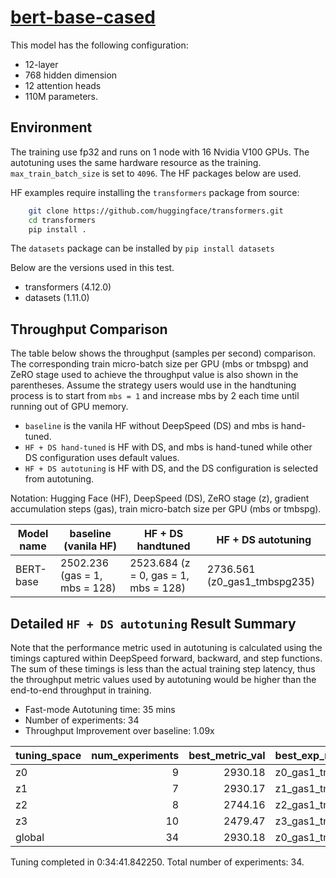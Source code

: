 # [bert-base-cased](https://huggingface.co/bert-base-cased)

This model has the following configuration:

- 12-layer
- 768 hidden dimension
- 12 attention heads
- 110M parameters.

## Environment

The training use fp32 and runs on 1 node with 16 Nvidia V100 GPUs. The autotuning uses the same hardware resource as the training. `max_train_batch_size` is set to `4096`.
The HF packages below are used.

HF examples require installing the `transformers` package from source:
```bash
    git clone https://github.com/huggingface/transformers.git
    cd transformers
    pip install .
```
The `datasets` package can be installed by `pip install datasets`

Below are the versions used in this test.

- transformers (4.12.0)
- datasets (1.11.0)

## Throughput Comparison

The table below shows the throughput (samples per second) comparison. The corresponding train micro-batch size per GPU (mbs or tmbspg) and ZeRO stage used to achieve the throughput value is also shown in the parentheses. Assume the strategy users would use in the handtuning process is to start from `mbs = 1` and increase mbs by 2 each time until running out of GPU memory.
 - `baseline` is the vanila HF without DeepSpeed (DS) and mbs is hand-tuned.
 - `HF + DS hand-tuned` is HF with DS, and mbs is hand-tuned while other DS configuration uses default values.
 - `HF + DS autotuning` is HF with DS, and the DS configuration is selected from autotuning.

Notation: Hugging Face (HF), DeepSpeed (DS), ZeRO stage (z), gradient accumulation steps (gas), train micro-batch size per GPU (mbs or tmbspg).

| Model name | baseline (vanila HF)          | HF + DS handtuned                    | HF + DS autotuning           |
| ---------- | ----------------------------- | ------------------------------------ | ---------------------------- |
| BERT-base  | 2502.236 (gas = 1, mbs = 128) | 2523.684 (z = 0, gas = 1, mbs = 128) | 2736.561 (z0_gas1_tmbspg235) |

## Detailed `HF + DS autotuning` Result Summary

Note that the performance metric used in autotuning is calculated using the timings captured within DeepSpeed forward, backward, and step functions. The sum of these timings is less than the actual training step latency, thus the throughput metric values used by autotuning would be higher than the end-to-end throughput in training.

- Fast-mode Autotuning time: 35 mins
- Number of experiments: 34
- Throughput Improvement over baseline: 1.09x


| tuning_space | num_experiments | best_metric_val | best_exp_name     |
| :----------- | --------------: | --------------: | :---------------- |
| z0           |               9 |         2930.18 | z0_gas1_tmbspg235 |
| z1           |               7 |         2930.17 | z1_gas1_tmbspg235 |
| z2           |               8 |         2744.16 | z2_gas1_tmbspg235 |
| z3           |              10 |         2479.47 | z3_gas1_tmbspg238 |
| global       |              34 |         2930.18 | z0_gas1_tmbspg235 |

Tuning completed in 0:34:41.842250. Total number of experiments: 34.
